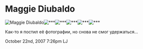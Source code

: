 # Maggie Diubaldo

![Maggie
Diubaldo](http://www.queerumir.ru/moe/girlstrong/diubaldo/prew.jpg)![\*\*\*](http://www.queerumir.ru/moe/girlstrong/diubaldo/006.jpg)![\*\*\*](http://www.queerumir.ru/moe/girlstrong/diubaldo/003.jpg)![\*\*\*](http://www.queerumir.ru/moe/girlstrong/diubaldo/012.jpg)![\*\*\*](http://www.queerumir.ru/moe/girlstrong/diubaldo/013.jpg)![\*\*\*](http://www.queerumir.ru/moe/girlstrong/diubaldo/001.jpg)

Как-то я постил её фотографии, но снова не смог удержаться…

<span id="timestamp"> October 22nd, 2007 7:26pm </span> <span
class="tag">LJ</span>
